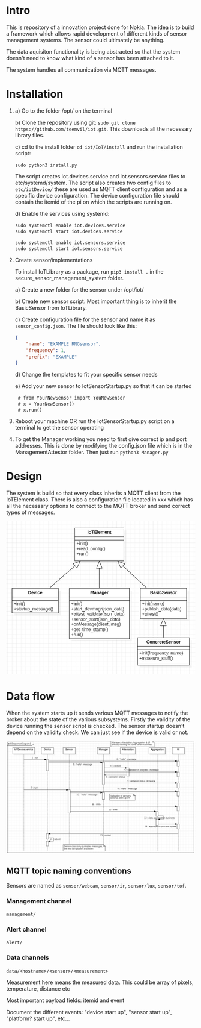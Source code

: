 # Intro

This is repository of a innovation project done for Nokia. The idea is to build a framework which allows rapid development of different kinds of sensor management systems. The sensor could ultimately be anything. 

The data aquisiton functionality is being abstracted so that the system doesn't need to know what kind of a sensor has been attached to it.

The system handles all communication via MQTT messages. 

# Installation

1.  a) Go to the folder /opt/ on the terminal

    b) Clone the repository using git: `sudo git clone https://github.com/teemvil/iot.git`. This downloads all the necessary library files.
    
    c) cd to the install folder `cd iot/IoT/install` and run the installation script: 
    ```
    sudo python3 install.py
    ```

    The script creates iot.devices.service and iot.sensors.service files to etc/systemd/system. The script also creates two config files to `etc/iotDevice/` these are used as MQTT client configuration and as a specific device configuration. The device configuration file should contain the itemid of the pi on which the scripts are running on.
    
    d) Enable the services using systemd:

    ```
    sudo systemctl enable iot.devices.service
    sudo systemctl start iot.devices.service
    ```

    ```
    sudo systemctl enable iot.sensors.service
    sudo systemctl start iot.sensors.service
    ```

2. Create sensor/implementations 

    To install IoTLibrary as a package, run `pip3 install .` in the secure_sensor_management_system folder.

    a) Create a new folder for the sensor under /opt/iot/    

    b) Create new sensor script. Most important thing is to inherit the BasicSensor from IoTLibrary. 

    c) Create configuration file for the sensor and name it as `sensor_config.json`. The file should look like this:
    ```json
    {
        "name": "EXAMPLE RNGsensor",
        "frequency": 1,
        "prefix": "EXAMPLE"
    } 
    ```

    d) Change the templates to fit your specific sensor needs    

    e) Add your new sensor to IotSensorStartup.py so that it can be started

        # from YourNewSensor import YouNewSensor
        # x = YourNewSensor()
        # x.run()

3. Reboot your machine OR run the IotSensorStartup.py script on a terminal to get the sensor operating

4. To get the Manager working you need to first give correct ip and port addresses. This is done by modifying the config.json file which is in the ManagementAttestor folder. Then just run `python3 Manager.py`


# Design

The system is build so that every class inherits a MQTT client from the IoTElement class. There is also a configuration file located in xxx which has all the necessary options to connect to the MQTT broker and send correct types of messages.

![device class diagram](documentation/pics/insidedevice.JPG)

# Data flow

When the system starts up it sends various MQTT messages to notify the broker about the state of the various subsystems. Firstly the validity of the device running the sensor script is checked. The sensor startup doesn't depend on the validity check. We can just see if the device is valid or not. 

![sequence diagram](documentation/pics/devicesequence.JPG)

## MQTT topic naming conventions

Sensors are named as `sensor/webcam`, `sensor/ir`, `sensor/lux`, `sensor/tof`.

### Management channel
```
management/
```

### Alert channel
```
alert/
```

### Data channels
```
data/<hostname>/<sensor>/<measurement>
```
Measurement here means the measured data. This could be array of pixels, temperature, distance etc


Most important payload fields:
itemid and event

Document the different events:
"device start up", "sensor start up", "platform? start up", etc...
